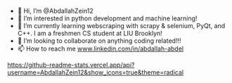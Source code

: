 - 👋 Hi, I’m @AbdallahZein12
- 👀 I’m interested in python development and machine learning!
- 🌱 I’m currently learning webscraping with scrapy & selenium, PyQt, and C++. I am a freshmen CS student at LIU Brooklyn!
- 💞️ I’m looking to collaborate on anything coding related!!!
- 📫 How to reach me www.linkedin.com/in/abdallah-abdel



https://github-readme-stats.vercel.app/api?username=AbdallahZein12&show_icons=true&theme=radical

<!---
AbdallahZein12/AbdallahZein12 is a ✨ special ✨ repository because its `README.md` (this file) appears on your GitHub profile.
You can click the Preview link to take a look at your changes..
--->
